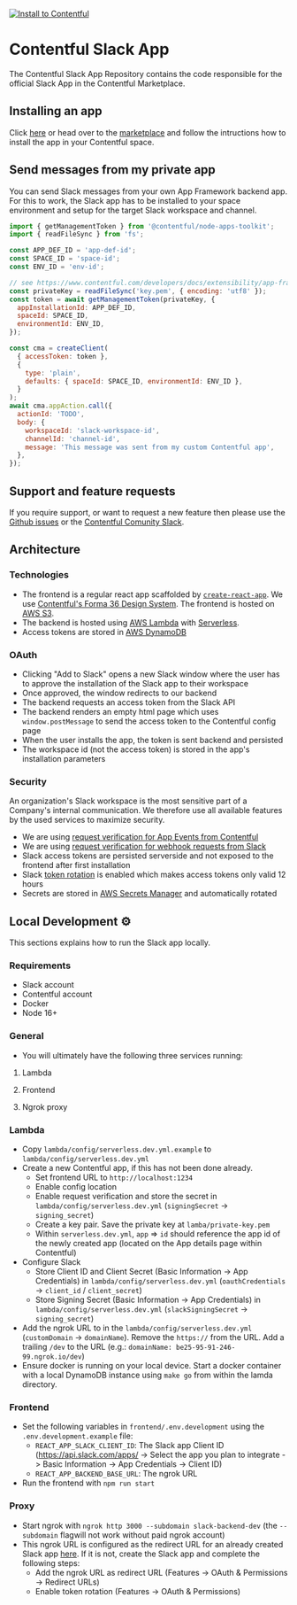 [![Install to Contentful](https://www.ctfstatic.com/button/install-small.svg)](https://app.contentful.com/deeplink?link=apps&id=7ir40h24qLGSQWJ6JCS3sk)

# Contentful Slack App

The Contentful Slack App Repository contains the code responsible for the official Slack App in the Contentful Marketplace.

## Installing an app

Click [here](https://app.contentful.com/deeplink?link=apps&id=7ir40h24qLGSQWJ6JCS3sk) or head over to the [marketplace](https://www.contentful.com/marketplace/app/slack/) and follow the intructions how to install the app in your Contentful space.

## Send messages from my private app

You can send Slack messages from your own App Framework backend app. For this to work, the Slack app has to be installed to your space environment and setup for the target Slack workspace and channel.

```javascript
import { getManagementToken } from '@contentful/node-apps-toolkit';
import { readFileSync } from 'fs';

const APP_DEF_ID = 'app-def-id';
const SPACE_ID = 'space-id';
const ENV_ID = 'env-id';

// see https://www.contentful.com/developers/docs/extensibility/app-framework/app-keys/
const privateKey = readFileSync('key.pem', { encoding: 'utf8' });
const token = await getManagementToken(privateKey, {
  appInstallationId: APP_DEF_ID,
  spaceId: SPACE_ID,
  environmentId: ENV_ID,
});

const cma = createClient(
  { accessToken: token },
  {
    type: 'plain',
    defaults: { spaceId: SPACE_ID, environmentId: ENV_ID },
  }
);
await cma.appAction.call({
  actionId: 'TODO',
  body: {
    workspaceId: 'slack-workspace-id',
    channelId: 'channel-id',
    message: 'This message was sent from my custom Contentful app',
  },
});
```

## Support and feature requests

If you require support, or want to request a new feature then please use the [Github issues](https://github.com/contentful/slack-app/issues) or the [Contentful Comunity Slack](https://contentful.com/slack).

## Architecture

### Technologies

- The frontend is a regular react app scaffolded by [`create-react-app`](https://www.npmjs.com/package/create-contentful-app). We use [Contentful's Forma 36 Design System](https://f36.contentful.com/). The frontend is hosted on [AWS S3](https://aws.amazon.com/s3/).
- The backend is hosted using [AWS Lambda](https://aws.amazon.com/lambda/) with [Serverless](http://serverless.com/).
- Access tokens are stored in [AWS DynamoDB](https://aws.amazon.com/dynamodb)

### OAuth

- Clicking "Add to Slack" opens a new Slack window where the user has to approve the installation of the Slack app to their workspace
- Once approved, the window redirects to our backend
- The backend requests an access token from the Slack API
- The backend renders an empty html page which uses `window.postMessage` to send the access token to the Contentful config page
- When the user installs the app, the token is sent backend and persisted
- The workspace id (not the access token) is stored in the app's installation parameters

### Security

An organization's Slack workspace is the most sensitive part of a Company's internal communication. We therefore use all available features by the used services to maximize security.

- We are using [request verification for App Events from Contentful](https://www.contentful.com/developers/docs/extensibility/app-framework/request-verification/)
- We are using [request verification for webhook requests from Slack](https://api.slack.com/authentication/verifying-requests-from-slack)
- Slack access tokens are persisted serverside and not exposed to the frontend after first installation
- Slack [token rotation](https://api.slack.com/authentication/rotation) is enabled which makes access tokens only valid 12 hours
- Secrets are stored in [AWS Secrets Manager](https://aws.amazon.com/secrets-manager/) and automatically rotated

## Local Development ⚙️

This sections explains how to run the Slack app locally.

### Requirements

- Slack account
- Contentful account
- Docker
- Node 16+

### General

- You will ultimately have the following three services running: 
1. Lambda

2. Frontend

3. Ngrok proxy


### Lambda

- Copy `lambda/config/serverless.dev.yml.example` to `lambda/config/serverless.dev.yml`
- Create a new Contentful app, if this has not been done already.
  - Set frontend URL to `http://localhost:1234`
  - Enable config location
  - Enable request verification and store the secret in `lambda/config/serverless.dev.yml` (`signingSecret` -> `signing_secret`)
  - Create a key pair. Save the private key at `lamba/private-key.pem`
  - Within `serverless.dev.yml`, `app` => `id` should reference the app id of the newly created app (located on the App details page within Contentful)
- Configure Slack
  - Store Client ID and Client Secret (Basic Information -> App Credentials) in `lambda/config/serverless.dev.yml` (`oauthCredentials` -> `client_id` / `client_secret`)
  - Store Signing Secret (Basic Information -> App Credentials) in `lambda/config/serverless.dev.yml` (`slackSigningSecret` -> `signing_secret`)
- Add the ngrok URL to in the `lambda/config/serverless.dev.yml` (`customDomain` -> `domainName`). Remove the `https://` from the URL. Add a trailing `/dev` to the URL (e.g.: `domainName: be25-95-91-246-99.ngrok.io/dev`)
- Ensure docker is running on your local device. Start a docker container with a local DynamoDB instance using `make go` from within the lamda directory.

### Frontend

- Set the following variables in `frontend/.env.development` using the `.env.development.example` file:
  - `REACT_APP_SLACK_CLIENT_ID`: The Slack app Client ID (https://api.slack.com/apps/ -> Select the app you plan to integrate -> Basic Information -> App Credentials -> Client ID)
  - `REACT_APP_BACKEND_BASE_URL`: The ngrok URL
- Run the frontend with `npm run start`

### Proxy
- Start ngrok with `ngrok http 3000 --subdomain slack-backend-dev` (the `--subdomain` flagwill not work without paid ngrok account)
- This ngrok URL is configured as the redirect URL for an already created Slack app [here](https://api.slack.com/apps). If it is not, create the Slack app and complete the following steps: 
  - Add the ngrok URL as redirect URL (Features -> OAuth & Permissions -> Redirect URLs)
  - Enable token rotation (Features -> OAuth & Permissions)
